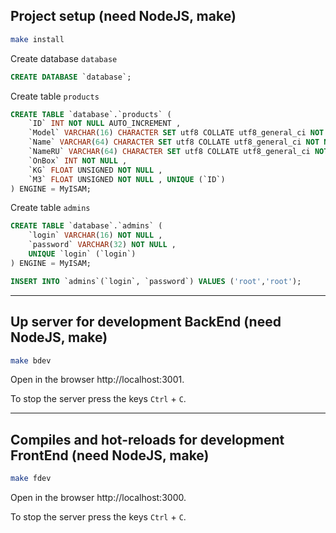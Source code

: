 ## Project setup (need NodeJS, make)

```bash
make install
```

Create database `database`

```sql
CREATE DATABASE `database`;
```

Create table `products`

```sql
CREATE TABLE `database`.`products` (
    `ID` INT NOT NULL AUTO_INCREMENT ,
    `Model` VARCHAR(16) CHARACTER SET utf8 COLLATE utf8_general_ci NOT NULL ,
    `Name` VARCHAR(64) CHARACTER SET utf8 COLLATE utf8_general_ci NOT NULL ,
    `NameRU` VARCHAR(64) CHARACTER SET utf8 COLLATE utf8_general_ci NOT NULL ,
    `OnBox` INT NOT NULL ,
    `KG` FLOAT UNSIGNED NOT NULL ,
    `M3` FLOAT UNSIGNED NOT NULL , UNIQUE (`ID`)
) ENGINE = MyISAM;
```

Create table `admins`

```sql
CREATE TABLE `database`.`admins` ( 
    `login` VARCHAR(16) NOT NULL , 
    `password` VARCHAR(32) NOT NULL , 
    UNIQUE `login` (`login`)
) ENGINE = MyISAM;

INSERT INTO `admins`(`login`, `password`) VALUES ('root','root');
```

---

## Up server for development BackEnd (need NodeJS, make)

```bash
make bdev
```

Open in the browser http://localhost:3001.

To stop the server press the keys `Ctrl` + `C`.

---

## Compiles and hot-reloads for development FrontEnd (need NodeJS, make)

```bash
make fdev
```

Open in the browser http://localhost:3000.

To stop the server press the keys `Ctrl` + `C`.
